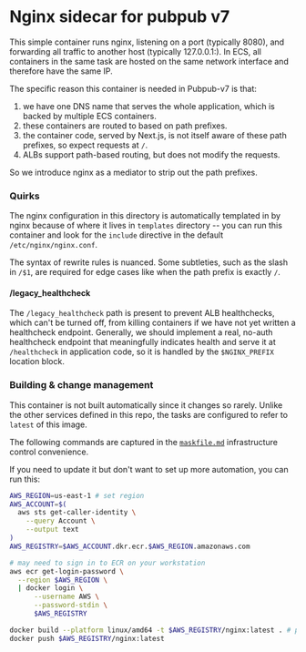 # Nginx sidecar for pubpub v7

This simple container runs nginx, listening on a port (typically 8080), and forwarding
all traffic to another host (typically 127.0.0.1:<service port>). In ECS, all containers
in the same task are hosted on the same network interface and therefore have the same IP.

The specific reason this container is needed in Pubpub-v7 is that:
1. we have one DNS name that serves the whole application, which is backed by multiple ECS containers.
2. these containers are routed to based on path prefixes.
3. the container code, served by Next.js, is not itself aware of these path prefixes, so expect requests at `/`.
4. ALBs support path-based routing, but does not modify the requests.

So we introduce nginx as a mediator to strip out the path prefixes.

### Quirks

The nginx configuration in this directory is automatically templated in by nginx because
of where it lives in `templates` directory -- you can run this container and look for the
`include` directive in the default `/etc/nginx/nginx.conf`.

The syntax of rewrite rules is nuanced. Some subtleties, such as the slash in `/$1`, are
required for edge cases like when the path prefix is exactly `/`.

#### /legacy_healthcheck

The `/legacy_healthcheck` path is present to prevent ALB healthchecks, which can't be turned
off, from killing containers if we have not yet written a healthcheck endpoint. Generally,
we should implement a real, no-auth healthcheck endpoint that meaningfully indicates health
and serve it at `/healthcheck` in application code, so it is handled by the `$NGINX_PREFIX`
location block.

### Building & change management

This container is not built automatically since it changes so rarely. Unlike the other
services defined in this repo, the tasks are configured to refer to `latest` of this image.

The following commands are captured in the [`maskfile.md`](../maskfile.md) infrastructure
control convenience.

If you need to update it but don't want to set up more automation, you can run this:

```bash
AWS_REGION=us-east-1 # set region
AWS_ACCOUNT=$(
  aws sts get-caller-identity \
    --query Account \
    --output text
)
AWS_REGISTRY=$AWS_ACCOUNT.dkr.ecr.$AWS_REGION.amazonaws.com

# may need to sign in to ECR on your workstation
aws ecr get-login-password \
  --region $AWS_REGION \
  | docker login \
      --username AWS \
      --password-stdin \
      $AWS_REGISTRY

docker build --platform linux/amd64 -t $AWS_REGISTRY/nginx:latest . # path to this directory
docker push $AWS_REGISTRY/nginx:latest
```
